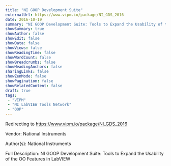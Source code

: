```yaml
---
title: "NI GOOP Development Suite"
externalUrl: https://www.vipm.io/package/NI_GDS_2016
date: 2016-10-19
summary: "NI GOOP Development Suite: Tools to Expand the Usability of the OO Features in LabVIEW"
showSummary: true
showAuthor: false
showEdit: false
showData: false
showViews: false
showReadingTime: false
showWordCount: false
showBreadcrumbs: false
showHeadingAnchors: false
sharingLinks: false
showZenMode: false
showPagination: false
showRelatedContent: false
draft: true
tags:
 - "VIPM"
 - "NI LabVIEW Tools Network"
 - "OOP"
---
```


Redirecting to https://www.vipm.io/package/NI_GDS_2016

Vendor: National Instruments

Author(s): National Instruments
 
Full Description:
NI GOOP Development Suite: Tools to Expand the Usability of the OO Features in LabVIEW